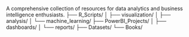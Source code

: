 A comprehensive collection of resources for data analytics and business intelligence enthusiasts.
├── R_Scripts/
│   ├── visualization/
│   ├── analysis/
│   └── machine_learning/
├── PowerBI_Projects/
│   ├── dashboards/
│   └── reports/
├── Datasets/
└── Books/
